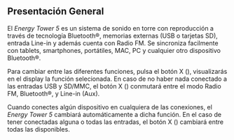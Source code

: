 ## Presentación General

El *Energy Tower 5* es un sistema de sonido en torre con reproducción a través de tecnología Bluetooth®, memorias externas (USB o tarjetas SD), entrada Line-in y además cuenta con Radio FM. Se sincroniza facilmente con tablets, smartphones, portátiles, MAC, PC y cualquier otro dispositivo Bluetooth®.

Para cambiar entre las diferentes funciones, pulsa el botón X (), visualizarás en el display la función selecionada. En caso de no haber nada conectado a las entradas USB y SD/MMC, el botón X () conmutará entre el modo Radio FM, Bluetooth®, y Line-in (Aux).

Cuando conectes algún dispositivo en cualquiera de las conexiones, el *Energy Tower 5* cambiará automáticamente a dicha función. En el caso de tener conectadas alguna o todas las entradas, el botón X () cambiará entre todas las disponibles.
